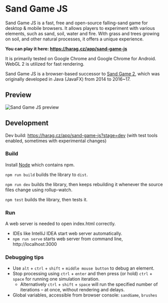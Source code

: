 # Sand Game JS

Sand Game JS is a fast, free and open-source falling-sand game for desktop & mobile browsers.
It allows players to experiment with various elements, such as sand, soil, water and fire.
With grass and trees growing on soil, and other natural processes, it offers a unique experience.

**You can play it here: https://harag.cz/app/sand-game-js**

It is primarily tested on Google Chrome and Google Chrome for Android.
WebGL 2 is utilized for fast rendering.

Sand Game JS is a browser-based successor to [Sand Game 2](https://github.com/Hartrik/Sand-Game-2), which was originally developed in Java (JavaFX) from 2014 to 2016~17.


## Preview

![Sand Game JS preview](https://files.harag.cz/www/app/sand-game-js/preview-with-gui.png)


## Development

Dev build: https://harag.cz/app/sand-game-js?stage=dev (with test tools enabled, sometimes with experimental changes)

### Build

Install [Node](https://nodejs.org/en) which contains npm.

`npm run build` builds the library to `dist`.

`npm run dev` builds the library, then keeps rebuilding it whenever the source files change using rollup-watch.

`npm test` builds the library, then tests it.

### Run

A web server is needed to open index.html correctly.
- IDEs like IntelliJ IDEA start web server automatically.
- `npm run serve` starts web server from command line, http://localhost:3000

### Debugging tips

- Use `alt` + `ctrl` + `shift` + `middle mouse button` to debug an element.
- Stop processing using `ctrl` + `enter` and then press (or hold) `ctrl` + `space` for running one simulation iteration.
    - Alternatively `ctrl` + `shift` + `space` will run the specified number of iterations – at once, without rendering and delays.
- Global variables, accessible from browser console: `sandGame`, `brushes`
